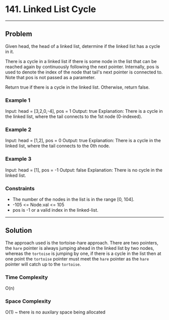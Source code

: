 # 141. Linked List Cycle

---

## Problem

Given head, the head of a linked list, determine if the linked list has a cycle in it.

There is a cycle in a linked list if there is some node in the list that can be reached again by continuously following the next pointer. Internally, pos is used to denote the index of the node that tail's next pointer is connected to. Note that pos is not passed as a parameter.

Return true if there is a cycle in the linked list. Otherwise, return false.

### Example 1

Input: head = [3,2,0,-4], pos = 1
Output: true
Explanation: There is a cycle in the linked list, where the tail connects to the 1st node (0-indexed).

### Example 2

Input: head = [1,2], pos = 0
Output: true
Explanation: There is a cycle in the linked list, where the tail connects to the 0th node.

### Example 3

Input: head = [1], pos = -1
Output: false
Explanation: There is no cycle in the linked list.

### Constraints

- The number of the nodes in the list is in the range [0, 104].
- -105 <= Node.val <= 105
- pos is -1 or a valid index in the linked-list.

---

## Solution

The approach used is the tortoise-hare approach. There are two pointers, the `hare` pointer is always jumping ahead in the linked list by two nodes, whereas the `tortoise` is jumping by one, if there is a cycle in the list then at one point the `tortoise` pointer must meet the `hare` pointer as the `hare` pointer will catch up to the `tortoise`.

### Time Complexity

O(n)

### Space Complexity

O(1) ~ there is no auxilary space being allocated
